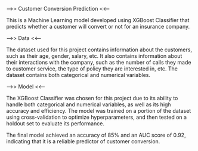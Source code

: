 -->> Customer Conversion Prediction  <<--

This is a Machine Learning model developed using XGBoost Classifier that predicts whether a customer will convert or not for an insurance company. 

-->> Data <<--

The dataset used for this project contains information about the customers, such as their age, gender, salary, etc. 
It also contains information about their interactions with the company, such as the number of calls they made to customer service, the type of policy they are interested 
in, etc. The dataset contains both categorical and numerical variables.

-->> Model <<--

The XGBoost Classifier was chosen for this project due to its ability to handle both categorical and numerical variables, as well as its high accuracy and efficiency. 
The model was trained on a portion of the dataset using cross-validation to optimize hyperparameters, and then tested on a holdout set to evaluate its performance.

The final model achieved an accuracy of 85% and an AUC score of 0.92, indicating that it is a reliable predictor of customer conversion.

